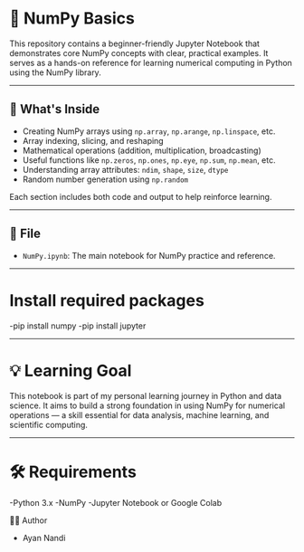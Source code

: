 # 🧮 NumPy Basics 

This repository contains a beginner-friendly Jupyter Notebook that demonstrates core NumPy concepts with clear, practical examples. It serves as a hands-on reference for learning numerical computing in Python using the NumPy library.

---

## 📘 What's Inside

- Creating NumPy arrays using `np.array`, `np.arange`, `np.linspace`, etc.
- Array indexing, slicing, and reshaping
- Mathematical operations (addition, multiplication, broadcasting)
- Useful functions like `np.zeros`, `np.ones`, `np.eye`, `np.sum`, `np.mean`, etc.
- Understanding array attributes: `ndim`, `shape`, `size`, `dtype`
- Random number generation using `np.random`

Each section includes both code and output to help reinforce learning.

---

## 📂 File

- `NumPy.ipynb`: The main notebook for NumPy practice and reference.

---

# Install required packages
-pip install numpy 
-pip install jupyter

---

# 💡 Learning Goal
This notebook is part of my personal learning journey in Python and data science. It aims to build a strong foundation in using NumPy for numerical operations — a skill essential for data analysis, machine learning, and scientific computing.

----

# 🛠 Requirements

-Python 3.x
-NumPy
-Jupyter Notebook or Google Colab

🙋‍♂️ Author
  - Ayan Nandi
